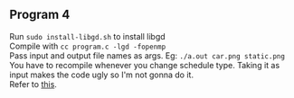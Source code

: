 
## Program 4
Run `sudo install-libgd.sh` to install libgd     
Compile with `cc program.c -lgd -fopenmp`     
Pass input and output file names as args. Eg: `./a.out car.png static.png`     
You have to recompile whenever you change schedule type. Taking it as input makes the code ugly so I'm not gonna do it.      
Refer to [this](https://610yilingliu.github.io/2020/07/15/ScheduleinOpenMP/).


